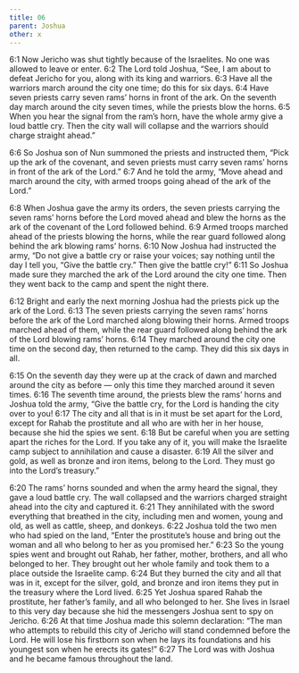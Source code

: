 ```yaml
---
title: 06
parent: Joshua
other: x
---
```


<a name="6:1">6:1</a> Now Jericho was shut tightly because of the Israelites. No one was allowed to leave or enter. <a name="6:2">6:2</a> The Lord told Joshua, “See, I am about to defeat Jericho for you, along with its king and warriors. <a name="6:3">6:3</a> Have all the warriors march around the city one time; do this for six days. <a name="6:4">6:4</a> Have seven priests carry seven rams’ horns in front of the ark. On the seventh day march around the city seven times, while the priests blow the horns. <a name="6:5">6:5</a> When you hear the signal from the ram’s horn, have the whole army give a loud battle cry. Then the city wall will collapse and the warriors should charge straight ahead.”

<a name="6:6">6:6</a> So Joshua son of Nun summoned the priests and instructed them, “Pick up the ark of the covenant, and seven priests must carry seven rams’ horns in front of the ark of the Lord.” <a name="6:7">6:7</a> And he told the army, “Move ahead and march around the city, with armed troops going ahead of the ark of the Lord.”

<a name="6:8">6:8</a> When Joshua gave the army its orders, the seven priests carrying the seven rams’ horns before the Lord moved ahead and blew the horns as the ark of the covenant of the Lord followed behind. <a name="6:9">6:9</a> Armed troops marched ahead of the priests blowing the horns, while the rear guard followed along behind the ark blowing rams’ horns. <a name="6:10">6:10</a> Now Joshua had instructed the army, “Do not give a battle cry or raise your voices; say nothing until the day I tell you, “Give the battle cry.” Then give the battle cry!” <a name="6:11">6:11</a> So Joshua made sure they marched the ark of the Lord around the city one time. Then they went back to the camp and spent the night there.

<a name="6:12">6:12</a> Bright and early the next morning Joshua had the priests pick up the ark of the Lord. <a name="6:13">6:13</a> The seven priests carrying the seven rams’ horns before the ark of the Lord marched along blowing their horns. Armed troops marched ahead of them, while the rear guard followed along behind the ark of the Lord blowing rams’ horns. <a name="6:14">6:14</a> They marched around the city one time on the second day, then returned to the camp. They did this six days in all.

<a name="6:15">6:15</a> On the seventh day they were up at the crack of dawn and marched around the city as before — only this time they marched around it seven times. <a name="6:16">6:16</a> The seventh time around, the priests blew the rams’ horns and Joshua told the army, “Give the battle cry, for the Lord is handing the city over to you! <a name="6:17">6:17</a> The city and all that is in it must be set apart for the Lord, except for Rahab the prostitute and all who are with her in her house, because she hid the spies we sent. <a name="6:18">6:18</a> But be careful when you are setting apart the riches for the Lord. If you take any of it, you will make the Israelite camp subject to annihilation and cause a disaster. <a name="6:19">6:19</a> All the silver and gold, as well as bronze and iron items, belong to the Lord. They must go into the Lord’s treasury.”

<a name="6:20">6:20</a> The rams’ horns sounded and when the army heard the signal, they gave a loud battle cry. The wall collapsed and the warriors charged straight ahead into the city and captured it. <a name="6:21">6:21</a> They annihilated with the sword everything that breathed in the city, including men and women, young and old, as well as cattle, sheep, and donkeys. <a name="6:22">6:22</a> Joshua told the two men who had spied on the land, “Enter the prostitute’s house and bring out the woman and all who belong to her as you promised her.” <a name="6:23">6:23</a> So the young spies went and brought out Rahab, her father, mother, brothers, and all who belonged to her. They brought out her whole family and took them to a place outside the Israelite camp. <a name="6:24">6:24</a> But they burned the city and all that was in it, except for the silver, gold, and bronze and iron items they put in the treasury where the Lord lived. <a name="6:25">6:25</a> Yet Joshua spared Rahab the prostitute, her father’s family, and all who belonged to her. She lives in Israel to this very day because she hid the messengers Joshua sent to spy on Jericho. <a name="6:26">6:26</a> At that time Joshua made this solemn declaration: “The man who attempts to rebuild this city of Jericho will stand condemned before the Lord. He will lose his firstborn son when he lays its foundations and his youngest son when he erects its gates!” <a name="6:27">6:27</a> The Lord was with Joshua and he became famous throughout the land.